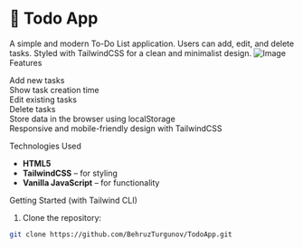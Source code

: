 # 📝 Todo App

A simple and modern To-Do List application. Users can add, edit, and delete tasks. Styled with TailwindCSS for a clean and minimalist design.
![Image](https://github.com/user-attachments/assets/9bec994b-a78c-4bca-91ed-8141e8a7c7f4)
Features

 Add new tasks  
 Show task creation time  
 Edit existing tasks  
 Delete tasks  
 Store data in the browser using localStorage  
 Responsive and mobile-friendly design with TailwindCSS  

Technologies Used

- **HTML5**
- **TailwindCSS** – for styling
- **Vanilla JavaScript** – for functionality

Getting Started (with Tailwind CLI)

1. Clone the repository:

```bash
git clone https://github.com/BehruzTurgunov/TodoApp.git

